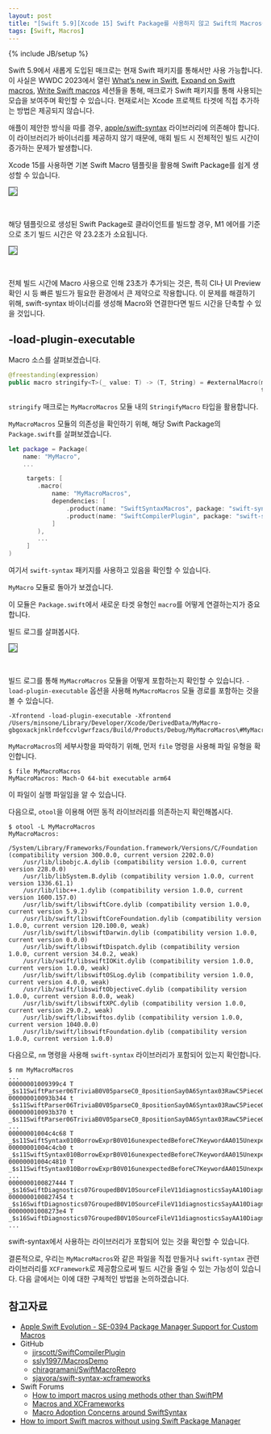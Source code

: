 ```yaml
---
layout: post
title: "[Swift 5.9][Xcode 15] Swift Package를 사용하지 않고 Swift의 Macros를 사용할 수 있을까? (1) - Why"
tags: [Swift, Macros]
---
```

{% include JB/setup %}

Swift 5.9에서 새롭게 도입된 매크로는 현재 Swift 패키지를 통해서만 사용 가능합니다. 이 사실은 WWDC 2023에서 열린 [What’s new in Swift](https://developer.apple.com/videos/play/wwdc2023/10164/), [Expand on Swift macros](https://developer.apple.com/videos/play/wwdc2023/10167/), [Write Swift macros](https://developer.apple.com/videos/play/wwdc2023/10166) 세션들을 통해, 매크로가 Swift 패키지를 통해 사용되는 모습을 보여주며 확인할 수 있습니다. 현재로서는 Xcode 프로젝트 타겟에 직접 추가하는 방법은 제공되지 않습니다.

애플이 제안한 방식을 따를 경우, [apple/swift-syntax](https://github.com/apple/swift-syntax) 라이브러리에 의존해야 합니다. 이 라이브러리가 바이너리를 제공하지 않기 때문에, 매회 빌드 시 전체적인 빌드 시간이 증가하는 문제가 발생합니다.

Xcode 15를 사용하면 기본 Swift Macro 템플릿을 활용해 Swift Package를 쉽게 생성할 수 있습니다. 

<p style="text-align:left;"><img src="{{ site.prod_url }}/image/2023/12/01.png" style="border: 1px solid #555;"/></p><br/>

해당 템플릿으로 생성된 Swift Package로 클라이언트를 빌드할 경우, M1 에어를 기준으로 초기 빌드 시간은 약 23.2초가 소요됩니다.

<p style="text-align:left;"><img src="{{ site.prod_url }}/image/2023/12/02.png" style="border: 1px solid #555;"/></p><br/>

전체 빌드 시간에 Macro 사용으로 인해 23초가 추가되는 것은, 특히 CI나 UI Preview 확인 시 등 빠른 빌드가 필요한 환경에서 큰 제약으로 작용합니다. 이 문제를 해결하기 위해, swift-syntax 바이너리를 생성해 Macro와 연결한다면 빌드 시간을 단축할 수 있을 것입니다.

## -load-plugin-executable

Macro 소스를 살펴보겠습니다. 

```swift
@freestanding(expression)
public macro stringify<T>(_ value: T) -> (T, String) = #externalMacro(module: "MyMacroMacros", 
                                                                      type: "StringifyMacro")
```

`stringify` 매크로는 `MyMacroMacros` 모듈 내의 `StringifyMacro` 타입을 활용합니다. 

`MyMacroMacros` 모듈의 의존성을 확인하기 위해, 해당 Swift Package의 `Package.swift`를 살펴보겠습니다.

```swift
let package = Package(
    name: "MyMacro",
    ...

     targets: [
        .macro(
            name: "MyMacroMacros",
            dependencies: [
                .product(name: "SwiftSyntaxMacros", package: "swift-syntax"),
                .product(name: "SwiftCompilerPlugin", package: "swift-syntax")
            ]
        ),
        ...
     ]
)
```

여기서 `swift-syntax` 패키지를 사용하고 있음을 확인할 수 있습니다.

`MyMacro` 모듈로 돌아가 보겠습니다. 

이 모듈은 `Package.swift`에서 새로운 타겟 유형인 `macro`를 어떻게 연결하는지가 중요합니다.

빌드 로그를 살펴봅시다.

<p style="text-align:left;"><img src="{{ site.prod_url }}/image/2023/12/03.png" style="border: 1px solid #555;"/></p><br/>

빌드 로그를 통해 `MyMacroMacros` 모듈을 어떻게 포함하는지 확인할 수 있습니다. `-load-plugin-executable` 옵션을 사용해 `MyMacroMacros` 모듈 경로를 포함하는 것을 볼 수 있습니다.

```
-Xfrontend -load-plugin-executable -Xfrontend /Users/minsone/Library/Developer/Xcode/DerivedData/MyMacro-gbgoxackjnklrdefccvlgwrfzacs/Build/Products/Debug/MyMacroMacros\#MyMacroMacros
```

`MyMacroMacros`의 세부사항을 파악하기 위해, 먼저 `file` 명령을 사용해 파일 유형을 확인합니다.

```shell
$ file MyMacroMacros
MyMacroMacros: Mach-O 64-bit executable arm64
```

이 파일이 실행 파일임을 알 수 있습니다.

다음으로, `otool`을 이용해 어떤 동적 라이브러리를 의존하는지 확인해봅시다.

```shell
$ otool -L MyMacroMacros
MyMacroMacros:
	/System/Library/Frameworks/Foundation.framework/Versions/C/Foundation (compatibility version 300.0.0, current version 2202.0.0)
	/usr/lib/libobjc.A.dylib (compatibility version 1.0.0, current version 228.0.0)
	/usr/lib/libSystem.B.dylib (compatibility version 1.0.0, current version 1336.61.1)
	/usr/lib/libc++.1.dylib (compatibility version 1.0.0, current version 1600.157.0)
	/usr/lib/swift/libswiftCore.dylib (compatibility version 1.0.0, current version 5.9.2)
	/usr/lib/swift/libswiftCoreFoundation.dylib (compatibility version 1.0.0, current version 120.100.0, weak)
	/usr/lib/swift/libswiftDarwin.dylib (compatibility version 1.0.0, current version 0.0.0)
	/usr/lib/swift/libswiftDispatch.dylib (compatibility version 1.0.0, current version 34.0.2, weak)
	/usr/lib/swift/libswiftIOKit.dylib (compatibility version 1.0.0, current version 1.0.0, weak)
	/usr/lib/swift/libswiftOSLog.dylib (compatibility version 1.0.0, current version 4.0.0, weak)
	/usr/lib/swift/libswiftObjectiveC.dylib (compatibility version 1.0.0, current version 8.0.0, weak)
	/usr/lib/swift/libswiftXPC.dylib (compatibility version 1.0.0, current version 29.0.2, weak)
	/usr/lib/swift/libswiftos.dylib (compatibility version 1.0.0, current version 1040.0.0)
	/usr/lib/swift/libswiftFoundation.dylib (compatibility version 1.0.0, current version 1.0.0)
```

다음으로, `nm` 명령을 사용해 `swift-syntax` 라이브러리가 포함되어 있는지 확인합니다.

```shell
$ nm MyMacroMacros
...
00000001009399c4 T _$s11SwiftParser06TriviaB0V05parseC0_8positionSay0A6Syntax03RawC5PieceOGAF0F4TextV_AF0C8PositionOtFZ
000000010093b344 t _$s11SwiftParser06TriviaB0V05parseC0_8positionSay0A6Syntax03RawC5PieceOGAF0F4TextV_AF0C8PositionOtFZSbs7UnicodeO6ScalarVXEfU0_
000000010093b370 t _$s11SwiftParser06TriviaB0V05parseC0_8positionSay0A6Syntax03RawC5PieceOGAF0F4TextV_AF0C8PositionOtFZSbs7UnicodeO6ScalarVXEfU1_
...
00000001004c4c68 T _$s11SwiftSyntax010BorrowExprB0V016unexpectedBeforeC7KeywordAA015UnexpectedNodesB0VSgvM
00000001004c4cb0 t _$s11SwiftSyntax010BorrowExprB0V016unexpectedBeforeC7KeywordAA015UnexpectedNodesB0VSgvM.resume.0
00000001004c4810 T _$s11SwiftSyntax010BorrowExprB0V016unexpectedBeforeC7KeywordAA015UnexpectedNodesB0VSgvg
...
0000000100827444 T _$s16SwiftDiagnostics07GroupedB0V10SourceFileV11diagnosticsSayAA10DiagnosticVGvM
0000000100827454 t _$s16SwiftDiagnostics07GroupedB0V10SourceFileV11diagnosticsSayAA10DiagnosticVGvM.resume.0
00000001008273e4 T _$s16SwiftDiagnostics07GroupedB0V10SourceFileV11diagnosticsSayAA10DiagnosticVGvg
...
```

swift-syntax에서 사용하는 라이브러리가 포함되어 있는 것을 확인할 수 있습니다.

결론적으로, 우리는 `MyMacroMacros`와 같은 파일을 직접 만들거나 `swift-syntax` 관련 라이브러리를 `XCFramework`로 제공함으로써 빌드 시간을 줄일 수 있는 가능성이 있습니다. 다음 글에서는 이에 대한 구체적인 방법을 논의하겠습니다.

## 참고자료

* [Apple Swift Evolution - SE-0394 Package Manager Support for Custom Macros](https://github.com/apple/swift-evolution/blob/main/proposals/0394-swiftpm-expression-macros.md)
* GitHub
  * [jjrscott/SwiftCompilerPlugin](https://github.com/jjrscott/SwiftCompilerPlugin)
  * [ssly1997/MacrosDemo](https://github.com/ssly1997/MacrosDemo)
  * [chiragramani/SwiftMacroRepro](https://github.com/chiragramani/SwiftMacroRepro)
  * [sjavora/swift-syntax-xcframeworks](https://github.com/sjavora/swift-syntax-xcframeworks)
* Swift Forums
  * [How to import macros using methods other than SwiftPM](https://forums.swift.org/t/how-to-import-macros-using-methods-other-than-swiftpm)
  * [Macros and XCFrameworks](https://forums.swift.org/t/macros-and-xcframeworks)
  * [Macro Adoption Concerns around SwiftSyntax](https://forums.swift.org/t/macro-adoption-concerns-around-swiftsyntax/66588)
* [How to import Swift macros without using Swift Package Manager](https://www.polpiella.dev/binary-swift-macros)
